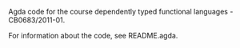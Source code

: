 Agda code for the course dependently typed functional languages -
CB0683/2011-01.

For information about the code, see README.agda.
